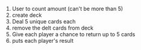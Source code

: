 1. User to count amount (can't be more than 5)
2. create deck
3. Deal 5 unique cards each
4. remove the delt cards from deck
5. Give each player a chance to return up to 5 cards
6. puts each player's result

